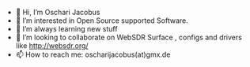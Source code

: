 - 👋 Hi, I’m Oschari Jacobus
- 👀 I’m interested in Open Source supported Software.
- 🌱 I’m always learning new stuff
- 💞️ I’m looking to collaborate on WebSDR Surface , configs and drivers like http://websdr.org/
- 📫 How to reach me: oscharijacobus(at)gmx.de

<!---
oscharijacobus/oscharijacobus is a ✨ special ✨ repository because its `README.md` (this file) appears on your GitHub profile.
You can click the Preview link to take a look at your changes.
--->

